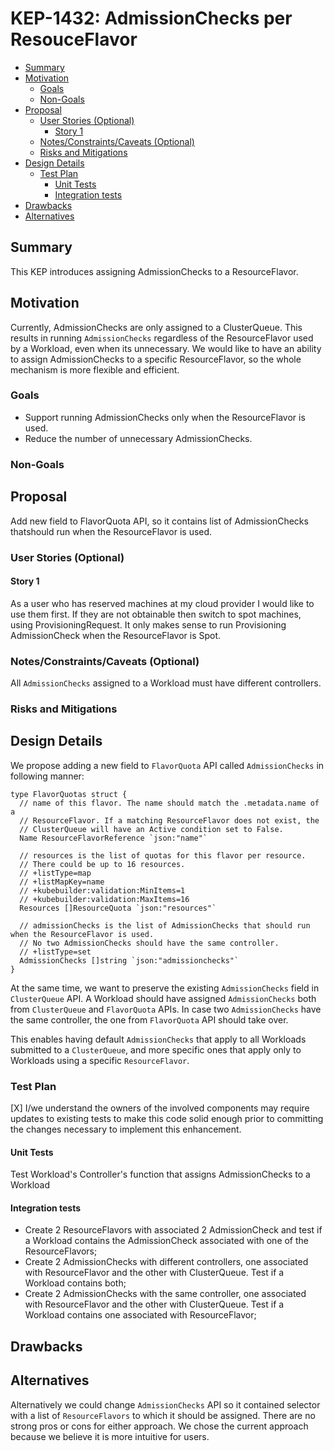 # KEP-1432: AdmissionChecks per ResouceFlavor

<!--
This is the title of your KEP. Keep it short, simple, and descriptive. A good
title can help communicate what the KEP is and should be considered as part of
any review.
-->

<!--
A table of contents is helpful for quickly jumping to sections of a KEP and for
highlighting any additional information provided beyond the standard KEP
template.

Ensure the TOC is wrapped with
  <code>&lt;!-- toc --&rt;&lt;!-- /toc --&rt;</code>
tags, and then generate with `hack/update-toc.sh`.
-->

<!-- toc -->
- [Summary](#summary)
- [Motivation](#motivation)
  - [Goals](#goals)
  - [Non-Goals](#non-goals)
- [Proposal](#proposal)
  - [User Stories (Optional)](#user-stories-optional)
    - [Story 1](#story-1)
  - [Notes/Constraints/Caveats (Optional)](#notesconstraintscaveats-optional)
  - [Risks and Mitigations](#risks-and-mitigations)
- [Design Details](#design-details)
  - [Test Plan](#test-plan)
    - [Unit Tests](#unit-tests)
    - [Integration tests](#integration-tests)
- [Drawbacks](#drawbacks)
- [Alternatives](#alternatives)
<!-- /toc -->

## Summary

This KEP introduces assigning AdmissionChecks to a ResourceFlavor.

<!--
This section is incredibly important for producing high-quality, user-focused
documentation such as release notes or a development roadmap. It should be
possible to collect this information before implementation begins, in order to
avoid requiring implementors to split their attention between writing release
notes and implementing the feature itself. KEP editors and SIG Docs
should help to ensure that the tone and content of the `Summary` section is
useful for a wide audience.

A good summary is probably at least a paragraph in length.

Both in this section and below, follow the guidelines of the [documentation
style guide]. In particular, wrap lines to a reasonable length, to make it
easier for reviewers to cite specific portions, and to minimize diff churn on
updates.

[documentation style guide]: https://github.com/kubernetes/community/blob/master/contributors/guide/style-guide.md
-->

## Motivation

Currently, AdmissionChecks are only assigned to a ClusterQueue. This results in running `AdmissionChecks` regardless of
the ResourceFlavor used by a Workload, even when its unnecessary. We would like to have an ability to assign AdmissionChecks
to a specific ResourceFlavor, so the whole mechanism is more flexible and efficient.


<!--
This section is for explicitly listing the motivation, goals, and non-goals of
this KEP.  Describe why the change is important and the benefits to users. The
motivation section can optionally provide links to [experience reports] to
demonstrate the interest in a KEP within the wider Kubernetes community.

[experience reports]: https://github.com/golang/go/wiki/ExperienceReports
-->

### Goals
- Support running AdmissionChecks only when the ResourceFlavor is used.
- Reduce the number of unnecessary AdmissionChecks.

<!--
List the specific goals of the KEP. What is it trying to achieve? How will we
know that this has succeeded?
-->

### Non-Goals

<!--
What is out of scope for this KEP? Listing non-goals helps to focus discussion
and make progress.
-->

## Proposal

Add new field to FlavorQuota API, so it contains list of AdmissionChecks thatshould run when the ResourceFlavor is used.

<!--
This is where we get down to the specifics of what the proposal actually is.
This should have enough detail that reviewers can understand exactly what
you're proposing, but should not include things like API designs or
implementation. What is the desired outcome and how do we measure success?.
The "Design Details" section below is for the real
nitty-gritty.
-->

### User Stories (Optional)

<!--
Detail the things that people will be able to do if this KEP is implemented.
Include as much detail as possible so that people can understand the "how" of
the system. The goal here is to make this feel real for users without getting
bogged down.
-->

#### Story 1
As a user who has reserved machines at my cloud provider I would like to use them first. If they are not obtainable then
switch to spot machines, using ProvisioningRequest. It only makes sense to run Provisioning AdmissionCheck when the ResourceFlavor is Spot.



### Notes/Constraints/Caveats (Optional)
All `AdmissionChecks` assigned to a Workload must have different controllers.

<!--
What are the caveats to the proposal?
What are some important details that didn't come across above?
Go in to as much detail as necessary here.
This might be a good place to talk about core concepts and how they relate.
-->

### Risks and Mitigations

<!--
What are the risks of this proposal, and how do we mitigate? Think broadly.
For example, consider both security and how this will impact the larger
Kubernetes ecosystem.

How will security be reviewed, and by whom?

How will UX be reviewed, and by whom?

Consider including folks who also work outside the SIG or subproject.
-->

## Design Details
We propose adding a new field to `FlavorQuota` API called `AdmissionChecks` in following manner:

```
type FlavorQuotas struct {
  // name of this flavor. The name should match the .metadata.name of a
  // ResourceFlavor. If a matching ResourceFlavor does not exist, the
  // ClusterQueue will have an Active condition set to False.
  Name ResourceFlavorReference `json:"name"`  

  // resources is the list of quotas for this flavor per resource.
  // There could be up to 16 resources.
  // +listType=map
  // +listMapKey=name
  // +kubebuilder:validation:MinItems=1
  // +kubebuilder:validation:MaxItems=16
  Resources []ResourceQuota `json:"resources"`

  // admissionChecks is the list of AdmissionChecks that should run when the ResourceFlavor is used.
  // No two AdmissionChecks should have the same controller.
  // +listType=set
  AdmissionChecks []string `json:"admissionchecks"`
}
```

At the same time, we want to preserve the existing `AdmissionChecks` field in `ClusterQueue` API. A Workload should have
assigned `AdmissionChecks` both from `ClusterQueue` and `FlavorQuota` APIs. In case two `AdmissionChecks` have the same
controller, the one from `FlavorQuota` API should take over.

This enables having default `AdmissionChecks` that apply to all Workloads submitted to a `ClusterQueue`, and more
specific ones that apply only to Workloads using a specific `ResourceFlavor`.


<!--
This section should contain enough information that the specifics of your
change are understandable. This may include API specs (though not always
required) or even code snippets. If there's any ambiguity about HOW your
proposal will be implemented, this is the place to discuss them.
-->

### Test Plan

<!--
**Note:** *Not required until targeted at a release.*
The goal is to ensure that we don't accept enhancements with inadequate testing.

All code is expected to have adequate tests (eventually with coverage
expectations). Please adhere to the [Kubernetes testing guidelines][testing-guidelines]
when drafting this test plan.

[testing-guidelines]: https://git.k8s.io/community/contributors/devel/sig-testing/testing.md
-->

[X] I/we understand the owners of the involved components may require updates to
existing tests to make this code solid enough prior to committing the changes necessary
to implement this enhancement.

<!-- ##### Prerequisite testing updates -->

<!--
Based on reviewers feedback describe what additional tests need to be added prior
implementing this enhancement to ensure the enhancements have also solid foundations.
-->

#### Unit Tests

Test Workload's Controller's function that assigns AdmissionChecks to a Workload
<!--
In principle every added code should have complete unit test coverage, so providing
the exact set of tests will not bring additional value.
However, if complete unit test coverage is not possible, explain the reason of it
together with explanation why this is acceptable.
-->

<!--
Additionally, try to enumerate the core package you will be touching
to implement this enhancement and provide the current unit coverage for those
in the form of:
- <package>: <date> - <current test coverage>

This can inform certain test coverage improvements that we want to do before
extending the production code to implement this enhancement.
-->

<!-- - `<package>`: `<date>` - `<test coverage>` -->

#### Integration tests
- Create 2 ResourceFlavors with associated 2 AdmissionCheck and test if a Workload contains the AdmissionCheck associated with one of the ResourceFlavors;
- Create 2 AdmissionChecks with different controllers, one associated with ResourceFlavor and the other with ClusterQueue. Test if a Workload contains both;
- Create 2 AdmissionChecks with the same controller, one associated with ResourceFlavor and the other with ClusterQueue. Test if a Workload contains one associated with ResourceFlavor;

<!--
Describe what tests will be added to ensure proper quality of the enhancement.

After the implementation PR is merged, add the names of the tests here.
-->

<!-- ### Graduation Criteria -->

<!--

Clearly define what it means for the feature to be implemented and
considered stable.

If the feature you are introducing has high complexity, consider adding graduation
milestones with these graduation criteria:
- [Maturity levels (`alpha`, `beta`, `stable`)][maturity-levels]
- [Feature gate][feature gate] lifecycle
- [Deprecation policy][deprecation-policy]

[feature gate]: https://git.k8s.io/community/contributors/devel/sig-architecture/feature-gates.md
[maturity-levels]: https://git.k8s.io/community/contributors/devel/sig-architecture/api_changes.md#alpha-beta-and-stable-versions
[deprecation-policy]: https://kubernetes.io/docs/reference/using-api/deprecation-policy/
-->

<!-- ## Implementation History -->

<!--
Major milestones in the lifecycle of a KEP should be tracked in this section.
Major milestones might include:
- the `Summary` and `Motivation` sections being merged, signaling SIG acceptance
- the `Proposal` section being merged, signaling agreement on a proposed design
- the date implementation started
- the first Kubernetes release where an initial version of the KEP was available
- the version of Kubernetes where the KEP graduated to general availability
- when the KEP was retired or superseded
-->

## Drawbacks

<!--
Why should this KEP _not_ be implemented?
-->

## Alternatives
Alternatively we could change `AdmissionChecks` API so it contained selector with a list of `ResourceFlavors` to which
it should be assigned. There are no strong pros or cons for either approach. We chose the current approach because we
believe it is more intuitive for users.

<!--
What other approaches did you consider, and why did you rule them out? These do
not need to be as detailed as the proposal, but should include enough
information to express the idea and why it was not acceptable.
-->
